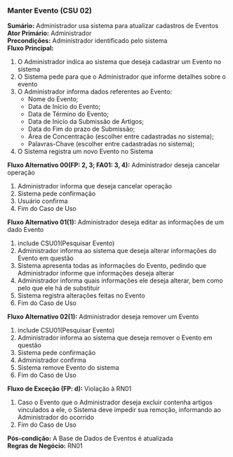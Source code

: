 ### Manter Evento (CSU 02) ###
**Sumário:** Administrador usa sistema para atualizar cadastros de Eventos  
**Ator Primário:** Administrador  
**Precondições:** Administrador identificado pelo sistema  
**Fluxo Principal:**  
  1. O Administrador indica ao sistema que deseja cadastrar um Evento no sistema  
  2. O Sistema pede para que o Administrador que informe detalhes sobre o evento
  3. O Administrador informa dados referentes ao Evento:
     * Nome do Evento;  
     * Data de Início do Evento;  
     * Data de Término do Evento;  
     * Data de Inicío da Submissão de Artigos;  
     * Data do Fim do prazo de Submissão;  
     * Área de Concentração (escolher entre cadastradas no sistema);  
     * Palavras-Chave (escolher entre cadastradas no sistema);  
  4. O Sistema registra um novo Evento no Sistema  

**Fluxo Alternativo 00(FP: 2, 3; FA01: 3, 4):** Administrador deseja  cancelar operação 
  1. Administrador informa que deseja cancelar operação 
  2. Sistema pede confirmação  
  3. Usuário confirma  
  4. Fim do Caso de Uso  

**Fluxo Alternativo 01(1):** Administrador deseja editar as informações de um dado Evento  
  1. include CSU01(Pesquisar Evento)  
  2. Administrador informa ao sistema que deseja alterar informações do Evento em questão  
  3. Sistema apresenta todas as informações do Evento, pedindo que Administrador informe que informações deseja alterar  
  4. Administrador informa quais informações ele deseja alterar, bem como pelo que ele há de substituir  
  5. Sistema registra alterações feitas no Evento  
  6. Fim do Caso de Uso  

**Fluxo Alternativo 02(1):** Administrador deseja remover um Evento
  1. include CSU01(Pesquisar Evento)  
  2. Administrador informa ao sistema que deseja remover o Evento em questão  
  3. Sistema pede confirmação  
  4. Administrador confirma  
  5. Sistema remove Evento do sistema
  6. Fim do Caso de Uso

**Fluxo de Exceção (FP: d):** Violação à RN01  
  1. Caso o Evento que o Administrador deseja excluir contenha artigos vinculados a ele, o Sistema deve impedir sua remoção, informando ao Administrador do ocorrido  
  2. Fim do Caso de Uso

**Pós-condição:** A Base de Dados de Eventos é atualizada  
**Regras de Negócio:** RN01  